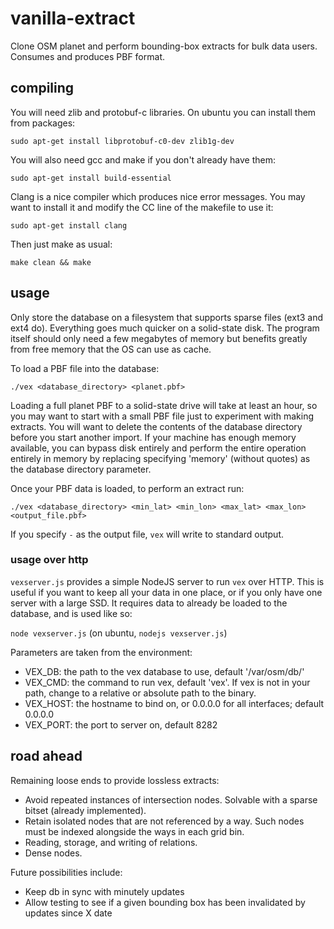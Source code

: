 vanilla-extract
===============

Clone OSM planet and perform bounding-box extracts for bulk data users. Consumes and produces PBF format.

## compiling

You will need zlib and protobuf-c libraries. On ubuntu you can install them from packages:

`sudo apt-get install libprotobuf-c0-dev zlib1g-dev`

You will also need gcc and make if you don't already have them:

`sudo apt-get install build-essential`

Clang is a nice compiler which produces nice error messages. You may want to install it and modify the CC line of the makefile to use it:

`sudo apt-get install clang`

Then just make as usual:

`make clean && make`

## usage

Only store the database on a filesystem that supports sparse files (ext3 and ext4 do). Everything goes much quicker on a solid-state disk.
The program itself should only need a few megabytes of memory but benefits greatly from free memory that the OS can use as cache.

To load a PBF file into the database:

`./vex <database_directory> <planet.pbf>`

Loading a full planet PBF to a solid-state drive will take at least an hour, so you may want to start with a small PBF file just to experiment with making extracts. You will want to delete the contents of the database directory before you start another import. If your machine has enough memory available, you can bypass disk entirely and perform the entire operation entirely in memory by replacing specifying 'memory' (without quotes) as the database directory parameter.

Once your PBF data is loaded, to perform an extract run:

`./vex <database_directory> <min_lat> <min_lon> <max_lat> <max_lon> <output_file.pbf>`

If you specify `-` as the output file, `vex` will write to standard output.

### usage over http

`vexserver.js` provides a simple NodeJS server to run `vex` over HTTP. This is useful if you want to keep all your data
in one place, or if you only have one server with a large SSD. It requires data to already be loaded to the database,
and is used like so:

`node vexserver.js` (on ubuntu, `nodejs vexserver.js`)

Parameters are taken from the environment:
- VEX_DB: the path to the vex database to use, default '/var/osm/db/'
- VEX_CMD: the command to run vex, default 'vex'. If vex is not in your path, change to a relative or absolute path to the binary.
- VEX_HOST: the hostname to bind on, or 0.0.0.0 for all interfaces; default 0.0.0.0
- VEX_PORT: the port to server on, default 8282

## road ahead

Remaining loose ends to provide lossless extracts:

* Avoid repeated instances of intersection nodes. Solvable with a sparse bitset (already implemented).
* Retain isolated nodes that are not referenced by a way. Such nodes must be indexed alongside the ways in each grid bin.
* Reading, storage, and writing of relations.
* Dense nodes.

Future possibilities include:

* Keep db in sync with minutely updates
* Allow testing to see if a given bounding box has been invalidated by updates since X date
